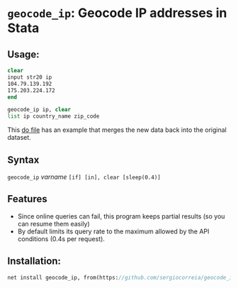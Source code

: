 # `geocode_ip`: Geocode IP addresses in Stata

## Usage:

```stata
clear
input str20 ip 
104.79.139.192
175.203.224.172
end

geocode_ip ip, clear
list ip country_name zip_code
```

This [do file](test.do) has an example that merges the new data back into the original dataset.


## Syntax

`geocode_ip` *varname* `[if] [in], clear [sleep(0.4)]`


## Features

- Since online queries can fail, this program keeps partial results (so you can resume them easily)
- By default limits its query rate to the maximum allowed by the API conditions (0.4s per request).


## Installation:

```stata
net install geocode_ip, from(https://github.com/sergiocorreia/geocode_ip/raw/master/src/)
```
